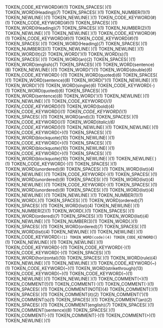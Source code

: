 TOKEN_CODE_KEYWORD(#)(1)
TOKEN_SPACES( )(1)
TOKEN_WORD(Heading)(7)
TOKEN_SPACES( )(1)
TOKEN_NUMBER(1)(1)
TOKEN_NEWLINE(
)(1)
TOKEN_NEWLINE(
)(1)
TOKEN_CODE_KEYWORD(#)(1)
TOKEN_CODE_KEYWORD(#)(1)
TOKEN_SPACES( )(1)
TOKEN_WORD(Heading)(7)
TOKEN_SPACES( )(1)
TOKEN_NUMBER(2)(1)
TOKEN_NEWLINE(
)(1)
TOKEN_NEWLINE(
)(1)
TOKEN_CODE_KEYWORD(#)(1)
TOKEN_CODE_KEYWORD(#)(1)
TOKEN_CODE_KEYWORD(#)(1)
TOKEN_SPACES( )(1)
TOKEN_WORD(Heading)(7)
TOKEN_SPACES( )(1)
TOKEN_NUMBER(3)(1)
TOKEN_NEWLINE(
)(1)
TOKEN_NEWLINE(
)(1)
TOKEN_WORD(It)(2)
TOKEN_WORD(')(1)
TOKEN_WORD(s)(1)
TOKEN_SPACES( )(1)
TOKEN_WORD(an)(2)
TOKEN_SPACES( )(1)
TOKEN_WORD(english)(7)
TOKEN_SPACES( )(1)
TOKEN_WORD(sentence)(8)
TOKEN_NEWLINE(
)(1)
TOKEN_WORD(")(1)
TOKEN_WORD(double)(6)
TOKEN_CODE_KEYWORD(-)(1)
TOKEN_WORD(quoted)(6)
TOKEN_SPACES( )(1)
TOKEN_WORD(sentence)(8)
TOKEN_WORD(")(1)
TOKEN_NEWLINE(
)(1)
TOKEN_WORD(')(1)
TOKEN_WORD(single)(6)
TOKEN_CODE_KEYWORD(-)(1)
TOKEN_WORD(quoted)(6)
TOKEN_SPACES( )(1)
TOKEN_WORD(sentence)(8)
TOKEN_WORD(')(1)
TOKEN_NEWLINE(
)(1)
TOKEN_NEWLINE(
)(1)
TOKEN_CODE_KEYWORD(*)(1)
TOKEN_CODE_KEYWORD(*)(1)
TOKEN_WORD(bold)(4)
TOKEN_CODE_KEYWORD(*)(1)
TOKEN_CODE_KEYWORD(*)(1)
TOKEN_SPACES( )(1)
TOKEN_WORD(and)(3)
TOKEN_SPACES( )(1)
TOKEN_CODE_KEYWORD(*)(1)
TOKEN_WORD(italic)(6)
TOKEN_CODE_KEYWORD(*)(1)
TOKEN_NEWLINE(
)(1)
TOKEN_NEWLINE(
)(1)
TOKEN_CODE_KEYWORD(>)(1)
TOKEN_SPACES( )(1)
TOKEN_WORD(blockquote)(10)
TOKEN_NEWLINE(
)(1)
TOKEN_CODE_KEYWORD(>)(1)
TOKEN_SPACES( )(1)
TOKEN_WORD(blockquote)(10)
TOKEN_NEWLINE(
)(1)
TOKEN_CODE_KEYWORD(>)(1)
TOKEN_SPACES( )(1)
TOKEN_WORD(blockquote)(10)
TOKEN_NEWLINE(
)(1)
TOKEN_NEWLINE(
)(1)
TOKEN_CODE_KEYWORD(-)(1)
TOKEN_SPACES( )(1)
TOKEN_WORD(unordered)(9)
TOKEN_SPACES( )(1)
TOKEN_WORD(list)(4)
TOKEN_NEWLINE(
)(1)
TOKEN_CODE_KEYWORD(-)(1)
TOKEN_SPACES( )(1)
TOKEN_WORD(unordered)(9)
TOKEN_SPACES( )(1)
TOKEN_WORD(list)(4)
TOKEN_NEWLINE(
)(1)
TOKEN_CODE_KEYWORD(-)(1)
TOKEN_SPACES( )(1)
TOKEN_WORD(unordered)(9)
TOKEN_SPACES( )(1)
TOKEN_WORD(list)(4)
TOKEN_NEWLINE(
)(1)
TOKEN_NEWLINE(
)(1)
TOKEN_NUMBER(1)(1)
TOKEN_WORD(.)(1)
TOKEN_SPACES( )(1)
TOKEN_WORD(ordered)(7)
TOKEN_SPACES( )(1)
TOKEN_WORD(list)(4)
TOKEN_NEWLINE(
)(1)
TOKEN_NUMBER(2)(1)
TOKEN_WORD(.)(1)
TOKEN_SPACES( )(1)
TOKEN_WORD(ordered)(7)
TOKEN_SPACES( )(1)
TOKEN_WORD(list)(4)
TOKEN_NEWLINE(
)(1)
TOKEN_NUMBER(3)(1)
TOKEN_WORD(.)(1)
TOKEN_SPACES( )(1)
TOKEN_WORD(ordered)(7)
TOKEN_SPACES( )(1)
TOKEN_WORD(list)(4)
TOKEN_NEWLINE(
)(1)
TOKEN_NEWLINE(
)(1)
TOKEN_CODE_KEYWORD(`)(1)
TOKEN_WORD(code)(4)
TOKEN_CODE_KEYWORD(`)(1)
TOKEN_NEWLINE(
)(1)
TOKEN_NEWLINE(
)(1)
TOKEN_CODE_KEYWORD(-)(1)
TOKEN_CODE_KEYWORD(-)(1)
TOKEN_CODE_KEYWORD(-)(1)
TOKEN_SPACES( )(1)
TOKEN_WORD(horizontal)(10)
TOKEN_SPACES( )(1)
TOKEN_WORD(rule)(4)
TOKEN_NEWLINE(
)(1)
TOKEN_NEWLINE(
)(1)
TOKEN_CODE_KEYWORD(~)(1)
TOKEN_CODE_KEYWORD(~)(1)
TOKEN_WORD(strikethrough)(13)
TOKEN_CODE_KEYWORD(~)(1)
TOKEN_CODE_KEYWORD(~)(1)
TOKEN_NEWLINE(
)(1)
TOKEN_NEWLINE(
)(1)
TOKEN_COMMENT(<)(1)
TOKEN_COMMENT(!)(1)
TOKEN_COMMENT(-)(1)
TOKEN_COMMENT(-)(1)
TOKEN_SPACES( )(1)
TOKEN_COMMENT(NOTE)(4)
TOKEN_COMMENT(:)(1)
TOKEN_SPACES( )(1)
TOKEN_COMMENT(it)(2)
TOKEN_COMMENT(')(1)
TOKEN_COMMENT(s)(1)
TOKEN_SPACES( )(1)
TOKEN_COMMENT(an)(2)
TOKEN_SPACES( )(1)
TOKEN_COMMENT(english)(7)
TOKEN_SPACES( )(1)
TOKEN_COMMENT(sentence)(8)
TOKEN_SPACES( )(1)
TOKEN_COMMENT(-)(1)
TOKEN_COMMENT(-)(1)
TOKEN_COMMENT(>)(1)
TOKEN_NEWLINE(
)(1)
